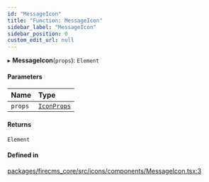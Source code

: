 ```yaml
---
id: "MessageIcon"
title: "Function: MessageIcon"
sidebar_label: "MessageIcon"
sidebar_position: 0
custom_edit_url: null
---
```


▸ **MessageIcon**(`props`): `Element`

#### Parameters

| Name | Type |
| :------ | :------ |
| `props` | [`IconProps`](../types/IconProps.md) |

#### Returns

`Element`

#### Defined in

[packages/firecms_core/src/icons/components/MessageIcon.tsx:3](https://github.com/FireCMSco/firecms/blob/d45f3739/packages/firecms_core/src/icons/components/MessageIcon.tsx#L3)
